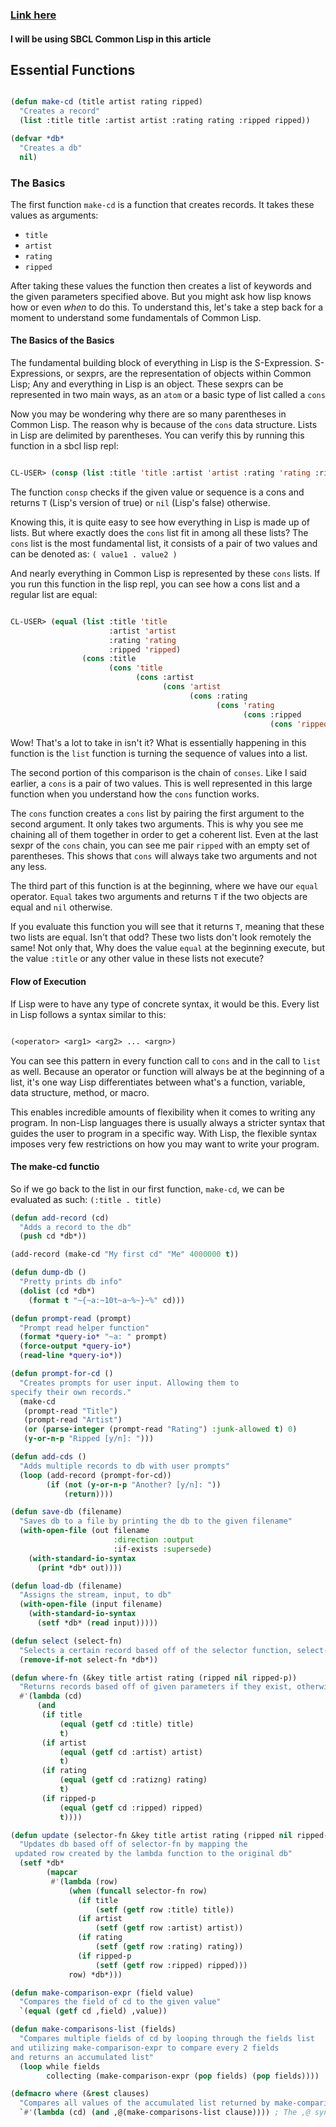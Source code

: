 


### [Link here](https://gigamonkeys.com/book/practical-a-simple-database.html)


#### I will be using SBCL Common Lisp in this article




## Essential Functions



```lisp

(defun make-cd (title artist rating ripped)
  "Creates a record"
  (list :title title :artist artist :rating rating :ripped ripped))

(defvar *db*
  "Creates a db"
  nil)

```



### The Basics


The first function `make-cd` is a function that creates records. It takes these values as arguments:

*  `title`
*  `artist`
*  `rating`
*  `ripped`


After taking these values the function then creates a list of keywords and the given parameters
specified above. But you might ask how lisp knows how or even _when_ to do this. To understand this,
let's take a step back for a moment to understand some fundamentals of Common Lisp.


#### The Basics of the Basics


The fundamental building block of everything in Lisp is the S-Expression. S-Expressions, or sexprs,
are the representation of objects within Common Lisp; Any and everything in Lisp is an object.
These sexprs can be represented in two main ways, as an `atom` or a basic type of list
called a `cons`

Now you may be wondering why there are so many parentheses in Common Lisp. The reason why
is because of the `cons` data structure. Lists in Lisp are delimited by parentheses.
You can verify this by running this function in a sbcl lisp repl:


```lisp

CL-USER> (consp (list :title 'title :artist 'artist :rating 'rating :ripped 'ripped))
```

The function `consp` checks if the given value or sequence is a cons and returns `T`
(Lisp's version of true) or `nil` (Lisp's false) otherwise.

Knowing this, it is quite easy to see how everything in Lisp is made up of lists. But where exactly
does the `cons` list fit in among all these lists? The `cons` list is the most fundamental
list, it consists of a pair of two values and can be denoted as: `( value1 . value2 )`

And nearly everything in Common Lisp is represented by these `cons` lists.
If you run this function in the lisp repl, you can see how a cons list and a regular list are equal:


```lisp

CL-USER> (equal (list :title 'title 
                      :artist 'artist 
                      :rating 'rating 
                      :ripped 'ripped) 
                (cons :title 
                      (cons 'title 
                            (cons :artist 
                                  (cons 'artist 
                                        (cons :rating 
                                              (cons 'rating 
                                                    (cons :ripped 
                                                          (cons 'ripped '())))))))))
```

Wow! That's a lot to take in isn't it? What is essentially happening in this function is the `list`
function is turning the sequence of values into a list. 

The second portion of this comparison is the chain of `conses`. Like I said earlier,
a `cons` is a pair of two values. This is well represented in this large function
when you understand how the `cons` function works.

The `cons` function creates a `cons` list by pairing the first argument to the second argument.
It only takes two arguments. This is why you see me chaining all of them together in order to
get a coherent list. Even at the last sexpr of the `cons` chain, you can see me pair 
`ripped` with an empty set of parentheses. This shows that `cons` will 
always take two arguments and not any less.

The third part of this function is at the beginning, where we have our `equal` operator. 
`Equal` takes two arguments and returns `T` if the two objects are equal and `nil` 
otherwise.

If you evaluate this function you will see that it returns `T`, meaning that these two lists
are equal. Isn't that odd? These two lists don't look remotely the same! Not only that,
Why does the value `equal` at the beginning execute, but the value `:title` or 
any other value in these lists not execute?


#### Flow of Execution


If Lisp were to have any type of concrete syntax, it would be this.
Every list in Lisp follows a syntax similar to this:


```lisp

(<operator> <arg1> <arg2> ... <argn>)
```

You can see this pattern in every function call to `cons` and in the call to `list`
as well. Because an operator or function will always be at the beginning of a list, it's one way
Lisp differentiates between what's a function, variable, data structure, method, or macro.

This enables incredible amounts of flexibility when it comes to writing any program.
In non-Lisp languages there is usually always a stricter syntax that guides the user
to program in a specific way. With Lisp, the flexible syntax imposes very few restrictions
on how you may want to write your program.


#### The make-cd functio


So if we go back to the list in our first function, `make-cd`, we can be evaluated as such: 
`(:title . title)`

```lisp
(defun add-record (cd)
  "Adds a record to the db" 
  (push cd *db*))

(add-record (make-cd "My first cd" "Me" 4000000 t))

(defun dump-db ()
  "Pretty prints db info"
  (dolist (cd *db*)
    (format t "~{~a:~10t~a~%~}~%" cd)))

(defun prompt-read (prompt)
  "Prompt read helper function"
  (format *query-io* "~a: " prompt)
  (force-output *query-io*)
  (read-line *query-io*))

(defun prompt-for-cd ()
  "Creates prompts for user input. Allowing them to
specify their own records."
  (make-cd
   (prompt-read "Title")
   (prompt-read "Artist")
   (or (parse-integer (prompt-read "Rating") :junk-allowed t) 0)
   (y-or-n-p "Ripped [y/n]: ")))

(defun add-cds ()
  "Adds multiple records to db with user prompts"
  (loop (add-record (prompt-for-cd))
        (if (not (y-or-n-p "Another? [y/n]: "))
            (return))))

(defun save-db (filename)
  "Saves db to a file by printing the db to the given filename"
  (with-open-file (out filename
                       :direction :output
                       :if-exists :supersede)
    (with-standard-io-syntax 
      (print *db* out))))

(defun load-db (filename)
  "Assigns the stream, input, to db"
  (with-open-file (input filename)
    (with-standard-io-syntax 
      (setf *db* (read input)))))

(defun select (select-fn)
  "Selects a certain record based off of the selector function, select-p"
  (remove-if-not select-fn *db*))

(defun where-fn (&key title artist rating (ripped nil ripped-p))
  "Returns records based off of given parameters if they exist, otherwise returns T"
  #'(lambda (cd)
      (and
       (if title 
           (equal (getf cd :title) title) 
           t)
       (if artist 
           (equal (getf cd :artist) artist) 
           t)
       (if rating 
           (equal (getf cd :ratizng) rating) 
           t)
       (if ripped-p 
           (equal (getf cd :ripped) ripped)
           t))))

(defun update (selector-fn &key title artist rating (ripped nil ripped-p))
  "Updates db based off of selector-fn by mapping the
 updated row created by the lambda function to the original db"
  (setf *db* 
        (mapcar 
         #'(lambda (row)
             (when (funcall selector-fn row)
               (if title
                   (setf (getf row :title) title))
               (if artist 
                   (setf (getf row :artist) artist))
               (if rating 
                   (setf (getf row :rating) rating))
               (if ripped-p
                   (setf (getf row :ripped) ripped)))
             row) *db*)))

(defun make-comparison-expr (field value)
  "Compares the field of cd to the given value"
  `(equal (getf cd ,field) ,value))

(defun make-comparisons-list (fields)
  "Compares multiple fields of cd by looping through the fields list 
and utilizing make-comparison-expr to compare every 2 fields
and returns an accumulated list"
  (loop while fields
        collecting (make-comparison-expr (pop fields) (pop fields))))

(defmacro where (&rest clauses)
  "Compares all values of the accumulated list returned by make-comparisons-list"
  `#'(lambda (cd) (and ,@(make-comparisons-list clause)))) ; The ,@ syntax splices values together within a list


```
